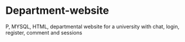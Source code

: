 # Department-website
P, MYSQL, HTML, departmental website for a university with  chat, login, register, comment and sessions
